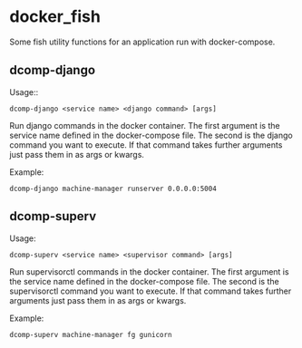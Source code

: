 # docker_fish

Some fish utility functions for an application run with docker-compose.

dcomp-django
------------

Usage::

    dcomp-django <service name> <django command> [args]

Run django commands in the docker container. The first argument is the
service name defined in the docker-compose file. The second is the django
command you want to execute. If that command takes further arguments just
pass them in as args or kwargs.

Example:

    dcomp-django machine-manager runserver 0.0.0.0:5004


dcomp-superv
------------

Usage:

    dcomp-superv <service name> <supervisor command> [args]

Run supervisorctl commands in the docker container. The first argument is the
service name defined in the docker-compose file. The second is the supervisorctl
command you want to execute. If that command takes further arguments just
pass them in as args or kwargs.

Example:

    dcomp-superv machine-manager fg gunicorn